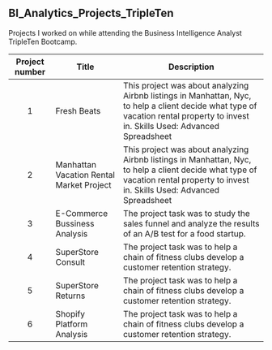 ## BI_Analytics_Projects_TripleTen
Projects I worked on while attending the Business Intelligence Analyst TripleTen Bootcamp.


| Project number | Title | Description |
| :-----------: | ----------- |----------- |
| 1 | Fresh Beats| This project was about analyzing Airbnb listings in Manhattan, Nyc, to help a client decide what type of vacation rental property to invest in. Skills Used: Advanced Spreadsheet  |
| 2 | Manhattan Vacation Rental Market Project| This project was about analyzing Airbnb listings in Manhattan, Nyc, to help a client decide what type of vacation rental property to invest in. Skills Used: Advanced Spreadsheet |
| 3 | E-Commerce Bussiness Analysis | The project task was to study the sales funnel and analyze the results of an A/B test for a food startup. |
| 4 | SuperStore Consult | The project task was to help a chain of fitness clubs develop a customer retention strategy. |
| 5 | SuperStore Returns | The project task was to help a chain of fitness clubs develop a customer retention strategy. |
| 6 | Shopify Platform Analysis | The project task was to help a chain of fitness clubs develop a customer retention strategy. |
